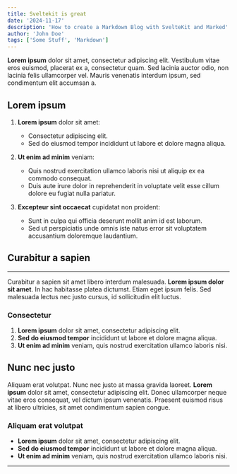 ```yaml
---
title: Sveltekit is great
date: '2024-11-17'
description: 'How to create a Markdown Blog with SvelteKit and Marked'
author: 'John Doe'
tags: ['Some Stuff', 'Markdown']
---
```



**Lorem ipsum** dolor sit amet, consectetur adipiscing elit. Vestibulum vitae eros euismod, placerat ex a, consectetur quam. Sed lacinia auctor odio, non lacinia felis ullamcorper vel. Mauris venenatis interdum ipsum, sed condimentum elit accumsan a. 

## Lorem ipsum

1. **Lorem ipsum** dolor sit amet:
   - Consectetur adipiscing elit.
   - Sed do eiusmod tempor incididunt ut labore et dolore magna aliqua.

2. **Ut enim ad minim** veniam:
   - Quis nostrud exercitation ullamco laboris nisi ut aliquip ex ea commodo consequat.
   - Duis aute irure dolor in reprehenderit in voluptate velit esse cillum dolore eu fugiat nulla pariatur.

3. **Excepteur sint occaecat** cupidatat non proident:
   - Sunt in culpa qui officia deserunt mollit anim id est laborum.
   - Sed ut perspiciatis unde omnis iste natus error sit voluptatem accusantium doloremque laudantium.

## Curabitur a sapien

---

Curabitur a sapien sit amet libero interdum malesuada. **Lorem ipsum dolor sit amet**. In hac habitasse platea dictumst. Etiam eget ipsum felis. Sed malesuada lectus nec justo cursus, id sollicitudin elit luctus.

### Consectetur

1. **Lorem ipsum** dolor sit amet, consectetur adipiscing elit.
2. **Sed do eiusmod tempor** incididunt ut labore et dolore magna aliqua.
3. **Ut enim ad minim** veniam, quis nostrud exercitation ullamco laboris nisi.

## Nunc nec justo

Aliquam erat volutpat. Nunc nec justo at massa gravida laoreet. **Lorem ipsum** dolor sit amet, consectetur adipiscing elit. Donec ullamcorper neque vitae eros consequat, vel dictum ipsum venenatis. Praesent euismod risus at libero ultricies, sit amet condimentum sapien congue.

### Aliquam erat volutpat

- **Lorem ipsum** dolor sit amet, consectetur adipiscing elit.
- **Sed do eiusmod tempor** incididunt ut labore et dolore magna aliqua.
- **Ut enim ad minim** veniam, quis nostrud exercitation ullamco laboris nisi.

---

